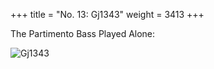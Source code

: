 +++
title = "No. 13: Gj1343"
weight = 3413
+++

The Partimento Bass Played Alone:

![Gj1343](/img/13FenBk4.jpg)
